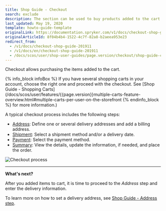```yaml
---
title: Shop Guide - Checkout
search: exclude
description: The section can be used to buy products added to the cart by setting a delivery address, shipment details, a payment method and placing an order.
last_updated: May 19, 2020
template: howto-guide-template
originalLink: https://documentation.spryker.com/v1/docs/checkout-shop-guide-201911
originalArticleId: 8f04b4b4-1522-4c7f-82a8-b2aeea953e23
redirect_from:
  - /v1/docs/checkout-shop-guide-201911
  - /v1/docs/en/checkout-shop-guide-201911
  - /docs/scos/user/shop-user-guides/page.version/checkout/shop-guide-checkout.html
---
```


Checkout allows purchasing the items added to the cart.

{% info_block infoBox %}
If you have several shopping carts in your account, choose the right one and proceed with the checkout. See [Shop Guide - Shopping Carts](/docs/scos/user/features/{{page.version}}multiple-carts-feature-overview.html#multiple-carts-per-user-on-the-storefront
{% endinfo_block %} for more information.)

A typical checkout process includes the following steps:

* [Address](/docs/scos/user/shop-user-guides/{{page.version}}/shop-guide-checkout/shop-guide-address-step.html): Define one or several delivery addresses and add a billing address.
* [Shipment](/docs/scos/user/shop-user-guides/{{page.version}}/shop-guide-checkout/shop-guide-shipment-step.html): Select a shipment method and/or a delivery date.
* [Payment](/docs/scos/user/shop-user-guides/{{page.version}}/shop-guide-checkout/shop-guide-payment-step.html): Select the payment method.
* [Summary](/docs/scos/user/shop-user-guides/{{page.version}}/shop-guide-checkout/shop-guide-summary-step.html): View the details, update the information, if needed, and place the order.

![Checkout process](https://spryker.s3.eu-central-1.amazonaws.com/docs/User+Guides/Shop+User+Guides/Checkout/split-delivery-checkout.gif) 
***
**What's next?**

After you added items to cart, it is time to proceed to the *Address* step and enter the delivery information.

To learn more on how to set a delivery address, see [Shop Guide - Address step](/docs/scos/user/shop-user-guides/{{page.version}}/shop-guide-checkout/shop-guide-address-step.html).
